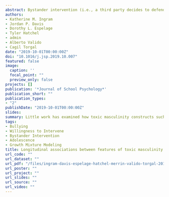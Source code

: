 ```yaml
---
abstract: Bystander intervention (i.e., a third party decides to defend a victim when witnessing a conflict) has been identified as an effective strategy to resolve bullying incidents. Researchers suggest that student willingness to intervene (WTI) is a robust predictor of bystander intervention. Toxic masculinity has been defined as *the constellation of socially regressive (masculine) traits that serve to foster domination, the devaluation of women, homophobia, and wanton violence*. Though some aspects of toxic masculinity (e.g., low empathy) have received some empirical attention regarding their role in determining prosocial behavior, many aspects of toxic masculinity have not. Little research has examined how constructs such as attitudes surrounding bullying and sexual harassment, social dominance orientation, and homophobic bullying are related to longitudinal changes in WTI across adolescence. The present study uses growth mixture modeling (GMM) to examine the heterogeneity of WTI among middle school boys in the Midwest (N=805). Students were classified into three profiles of WTI over time - a “stable high” class (70.9%), a “decreasing” class (22%), and a “stable low” class (7.1%). When compared with the “stable high” class, students with higher levels of dominance and pro-bullying attitudes were associated with an 11% (AOR=1.11, 95% CI [1.01–1.21] and a 55% (AOR=1.55, 95% CI [1.05–2.31] increase in the odds of being in the “decreasing” class, respectively. Youth who reported higher rates of homophobic name calling perpetration had a 16% (AOR=1.16, 95% CI [1.02–1.34] increase in the odds of being in the stable low class compared to the stable high class. Additionally, both homophobic name calling victimization and empathy were associated with a 17% and 18% (AOR=0.82, 95% CI [0.69–0.98] lower odds of being in the stable low class. The findings support the theoretical framework which posits that features of toxic masculinity are associated with less WTI and thus carry implications for intervention design. 
authors:
- Katherine M. Ingram
- Jordan P. Davis
- Dorothy L. Espelage
- Tyler Hatchel
- admin
- Alberto Valido
- Cagil Torgal
date: "2019-10-01T00:00:00Z"
doi: "10.1016/j.jsp.2019.10.007"
featured: false
image:
  caption: ''
  focal_point: ""
  preview_only: false
projects: []
publication: '*Journal of School Psychology*'
publication_short: ""
publication_types:
- "2"
publishDate: "2019-10-01T00:00:00Z"
slides: 
summary: Little work has examined how toxic masculinity constructs such as (lack of) empathy, positive attitudes surrounding bullying and sexual harassment, social dominance orientation, and homophobic bullying are related to changes in WTI during adolescence. Thus, the current study used growth mixture modeling to examine the extent to which correlates of toxic masculinity are associated with longitudinal trajectories of WTI.
tags:
- Bullying
- Willingness to Intervene
- Bystander Intervention
- Adolescence
- Growth Mixture Modeling
title: Longitudinal associations between features of toxic masculinity and bystander willingness to intervene in bullying among middle school boys
url_code: ""
url_dataset: ""
url_pdf: "/files/ingram-davis-espelage-hatchel-merrin-valido-torgal-2019.pdf"
url_poster: ""
url_project: ""
url_slides: ""
url_source: ""
url_video: ""
---
```

